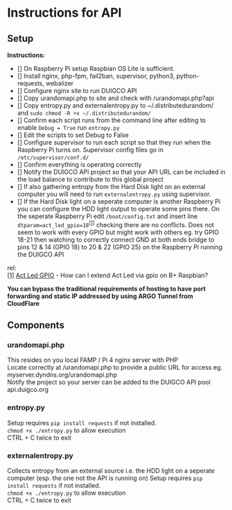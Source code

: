 # Instructions for API  
## Setup  
**Instructions:** 
 - [] On Raspberry Pi setup Raspbian OS Lite is sufficient. 
 - [] Install nginx, php-fpm, fail2ban, supervisor, python3, python-requests, webalizer
 - [] Configure nginx site to run DUIGCO API
 - [] Copy urandomapi.php to site and check with /urandomapi.php?api
 - [] Copy entropy.py and externalentropy.py to ~/.distributedurandom/ and `sudo chmod -R +x ~/.distributedurandom/`
 - [] Confirm each script runs from the command line after editing to enable `Debug = True` run `entropy.py` 
 - [] Edit the scripts to set Debug to False
 - [] Configure supervisor to run each script so that they run when the Raspberry Pi turns on. Supervisor config files go in `/etc/supervisor/conf.d/`
 - [] Confirm everything is operating correctly
 - [] Notify the DUIGCO API project so that your API URL can be included in the load balance to contribute to this global project
 - [] If also gathering entropy from the Hard Disk light on an external computer you will need to run `externalentropy.py` using supervisor.
 - [] If the Hard Disk light on a seperate computer is another Raspberry Pi you can configure the HDD light output to operate some pins there. On the seperate Raspberry Pi edit `/boot/config.txt` and insert line `dtparam=act_led_gpio=18`<sup>\[[1]\]</sup> checking there are no conflicts. Does not seem to work with every GPIO but might work with others eg. try GPIO 18-21 then watching to correctly connect GND at both ends bridge to pins 12 & 14 (GPIO 18) to 20 & 22 (GPIO 25) on the Raspberry Pi running the DUIGCO API
 
rel:  
[\[1\]][1] [Act Led GPIO][1] - How can I extend Act Led via gpio on B+ Raspbian?

 
**You can bypass the traditional requirements of hosting to have port forwarding and static IP addressed by using ARGO Tunnel from CloudFlare**

## Components
### urandomapi.php
This resides on you local FAMP / Pi 4 nginx server with PHP  
Locate correctly at /urandomapi.php to provide a public URL for access eg. myserver.dyndns.org/urandomapi.php  
Notify the project so your server can be added to the DUIGCO API pool api.duigco.org

### entropy.py  
Setup requires `pip install requests` if not installed.  
`chmod +x ./entropy.py` to allow execution  
CTRL + C twice to exit  

### externalentropy.py
Collects entropy from an external source i.e. the HDD light on a seperate computer (esp. the one not the API is running on)
Setup requires `pip install requests` if not installed.  
`chmod +x ./entropy.py` to allow execution  
CTRL + C twice to exit  

[1]: https://www.raspberrypi.org/forums/viewtopic.php?p=700603 "Act Led GPIO"
